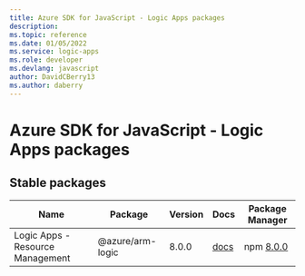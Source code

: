 ```yaml
---
title: Azure SDK for JavaScript - Logic Apps packages
description: 
ms.topic: reference
ms.date: 01/05/2022
ms.service: logic-apps
ms.role: developer
ms.devlang: javascript
author: DavidCBerry13
ms.author: daberry
---
```


# Azure SDK for JavaScript - Logic Apps packages

## Stable packages

| Name                  | Package              | Version          | Docs                   | Package Manager                |
|-----------------------|----------------------|------------------|------------------------|--------------------------------|
| Logic Apps - Resource Management | @azure/arm-logic | 8.0.0 | [docs](/azure/javascript/sdk/sdk-demo2/logic-apps/arm-logic/azure-arm-logic/stable)  | npm [8.0.0](https://www.npmjs.com/package/%40azure%2Farm-logic) |
 

 


 